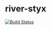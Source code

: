# river-styx
[![Build Status](https://travis-ci.org/ihsw/river-styx.svg?branch=master)](https://travis-ci.org/ihsw/river-styx)